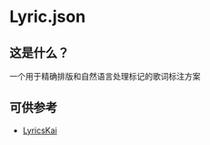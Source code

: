 # Lyric.json

## 这是什么？

一个用于精确排版和自然语言处理标记的歌词标注方案

## 可供参考

* [LyricsKai](https://zh.moegirl.org.cn/Template:LyricsKai)
